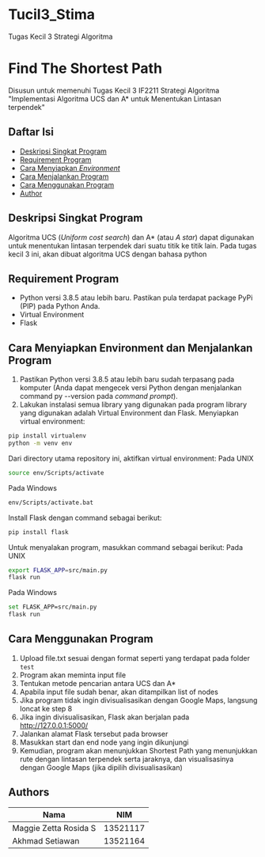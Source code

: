 # Tucil3_Stima
Tugas Kecil 3 Strategi Algoritma
# Find The Shortest Path
Disusun untuk memenuhi Tugas Kecil 3 IF2211 Strategi Algoritma "Implementasi Algoritma UCS dan A* untuk Menentukan Lintasan terpendek"

## Daftar Isi
* [Deskripsi Singkat Program](#deskripsi-singkat-program)
* [Requirement Program](#requirement-program)
* [Cara Menyiapkan *Environment*](#cara-menyiapkan-environment)
* [Cara Menjalankan Program](#cara-menjalankan-program)
* [Cara Menggunakan Program](#cara-menggunakan-program)
* [Author](#author)

## Deskripsi Singkat Program
Algoritma UCS (*Uniform cost search*) dan A* (atau *A star*) dapat digunakan untuk menentukan lintasan terpendek dari suatu titik ke titik lain. Pada tugas kecil 3 ini, akan dibuat algoritma UCS dengan bahasa python

## Requirement Program
* Python versi 3.8.5 atau lebih baru. Pastikan pula terdapat package PyPi (PIP) pada Python Anda.
* Virtual Environment
* Flask

## Cara Menyiapkan Environment dan Menjalankan Program
1. Pastikan Python versi 3.8.5 atau lebih baru sudah terpasang pada komputer (Anda dapat mengecek versi Python dengan menjalankan command py --version pada *command prompt*).
2. Lakukan instalasi semua library yang digunakan pada program library yang digunakan adalah Virtual Environment dan Flask.
Menyiapkan virtual environment:
```bash
pip install virtualenv
python -m venv env
```

Dari directory utama repository ini, aktifkan virtual environment:
Pada UNIX
```bash
source env/Scripts/activate
```
Pada Windows
```bash
env/Scripts/activate.bat
```

Install Flask dengan command sebagai berikut:
```bash
pip install flask
```

Untuk menyalakan program, masukkan command sebagai berikut:
Pada UNIX
```bash
export FLASK_APP=src/main.py
flask run
```
Pada Windows
```bash
set FLASK_APP=src/main.py
flask run
```

## Cara Menggunakan Program
1. Upload file.txt sesuai dengan format seperti yang terdapat pada folder `test`
2. Program akan meminta input file
3. Tentukan metode pencarian antara UCS dan A*
4. Apabila input file sudah benar, akan ditampilkan list of nodes
5. Jika program tidak ingin divisualisasikan dengan Google Maps, langsung loncat ke step 8
6. Jika ingin divisualisasikan, Flask akan berjalan pada http://127.0.0.1:5000/
7. Jalankan alamat Flask tersebut pada browser
8. Masukkan start dan end node yang ingin dikunjungi
9. Kemudian, program akan menunjukkan Shortest Path yang menunjukkan rute dengan lintasan terpendek serta jaraknya, dan visualisasinya dengan Google Maps (jika dipilih divisualisasikan)

## Authors

| Nama                  | NIM      |
| --------------------- | -------- |
| Maggie Zetta Rosida S | 13521117 |
| Akhmad Setiawan | 13521164 |
